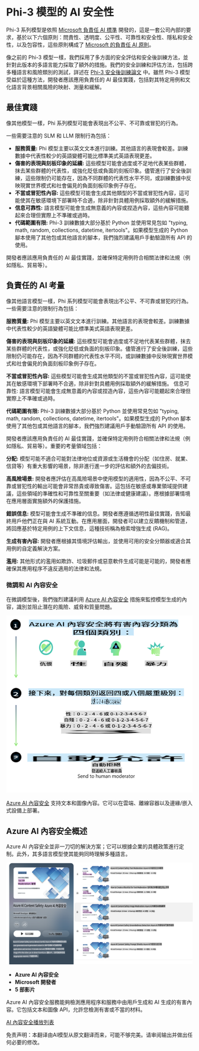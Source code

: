 # Phi-3 模型的 AI 安全性
Phi-3 系列模型是依照 [Microsoft 負責任 AI 標準](https://query.prod.cms.rt.microsoft.com/cms/api/am/binary/RE5cmFl) 開發的，這是一套公司內部的要求，基於以下六個原則：問責性、透明度、公平性、可靠性和安全性、隱私和安全性，以及包容性，這些原則構成了 [Microsoft 的負責任 AI 原則](https://www.microsoft.com/ai/responsible-ai)。

像之前的 Phi-3 模型一樣，我們採用了多方面的安全評估和安全後訓練方法，並針對此版本的多語言能力採取了額外的措施。我們的安全訓練和評估方法，包括跨多種語言和風險類別的測試，詳述在 [Phi-3 安全後訓練論文](https://arxiv.org/abs/2407.13833) 中。雖然 Phi-3 模型受益於這種方法，開發者應該應用負責任的 AI 最佳實踐，包括對其特定用例和文化語言背景相關風險的映射、測量和緩解。

## 最佳實踐

像其他模型一樣，Phi 系列模型可能會表現出不公平、不可靠或冒犯的行為。

一些需要注意的 SLM 和 LLM 限制行為包括：

- **服務質量:** Phi 模型主要以英文文本進行訓練。其他語言的表現會較差。訓練數據中代表性較少的英語變體可能比標準美式英語表現更差。
- **傷害的表現與刻板印象的延續:** 這些模型可能會過度或不足地代表某些群體，抹去某些群體的代表性，或強化貶低或負面的刻板印象。儘管進行了安全後訓練，這些限制仍可能存在，因為不同群體的代表性水平不同，或訓練數據中反映現實世界模式和社會偏見的負面刻板印象例子存在。
- **不當或冒犯性內容:** 這些模型可能會生成其他類型的不當或冒犯性內容，這可能使其在敏感環境下部署時不合適，除非針對具體用例採取額外的緩解措施。
- **信息可靠性:** 語言模型可能會生成無意義的內容或捏造內容，這些內容可能聽起來合理但實際上不準確或過時。
- **代碼範圍有限:** Phi-3 訓練數據大部分基於 Python 並使用常見包如 "typing, math, random, collections, datetime, itertools"。如果模型生成的 Python 腳本使用了其他包或其他語言的腳本，我們強烈建議用戶手動驗證所有 API 的使用。

開發者應該應用負責任的 AI 最佳實踐，並確保特定用例符合相關法律和法規（例如隱私、貿易等）。

## 負責任的 AI 考量

像其他語言模型一樣，Phi 系列模型可能會表現出不公平、不可靠或冒犯的行為。一些需要注意的限制行為包括：

**服務質量:** Phi 模型主要以英文文本進行訓練。其他語言的表現會較差。訓練數據中代表性較少的英語變體可能比標準美式英語表現更差。

**傷害的表現與刻板印象的延續:** 這些模型可能會過度或不足地代表某些群體，抹去某些群體的代表性，或強化貶低或負面的刻板印象。儘管進行了安全後訓練，這些限制仍可能存在，因為不同群體的代表性水平不同，或訓練數據中反映現實世界模式和社會偏見的負面刻板印象例子存在。

**不當或冒犯性內容:** 這些模型可能會生成其他類型的不當或冒犯性內容，這可能使其在敏感環境下部署時不合適，除非針對具體用例採取額外的緩解措施。
信息可靠性: 語言模型可能會生成無意義的內容或捏造內容，這些內容可能聽起來合理但實際上不準確或過時。

**代碼範圍有限:** Phi-3 訓練數據大部分基於 Python 並使用常見包如 "typing, math, random, collections, datetime, itertools"。如果模型生成的 Python 腳本使用了其他包或其他語言的腳本，我們強烈建議用戶手動驗證所有 API 的使用。

開發者應該應用負責任的 AI 最佳實踐，並確保特定用例符合相關法律和法規（例如隱私、貿易等）。重要的考量領域包括：

**分配:** 模型可能不適合可能對法律地位或資源或生活機會的分配（如住房、就業、信貸等）有重大影響的場景，除非進行進一步的評估和額外的去偏技術。

**高風險場景:** 開發者應評估在高風險場景中使用模型的適用性，因為不公平、不可靠或冒犯性的輸出可能會非常昂貴或導致傷害。這包括在敏感或專業領域提供建議，這些領域的準確性和可靠性至關重要（如法律或健康建議）。應根據部署情境在應用層面實施額外的保護措施。

**錯誤信息:** 模型可能會生成不準確的信息。開發者應遵循透明性最佳實踐，告知最終用戶他們正在與 AI 系統互動。在應用層面，開發者可以建立反饋機制和管道，將回應基於特定用例的上下文信息，這種技術稱為檢索增強生成 (RAG)。

**生成有害內容:** 開發者應根據其情境評估輸出，並使用可用的安全分類器或適合其用例的自定義解決方案。

**濫用:** 其他形式的濫用如欺詐、垃圾郵件或惡意軟件生成可能是可能的，開發者應確保其應用程序不違反適用的法律和法規。

### 微調和 AI 內容安全

在微調模型後，我們強烈建議利用 [Azure AI 內容安全](https://learn.microsoft.com/azure/ai-services/content-safety/overview) 措施來監控模型生成的內容，識別並阻止潛在的風險、威脅和質量問題。

![Phi3AISafety](../../../../translated_images/phi3aisafety.dc76a5bdb07ffc178e8e6d6be94d55a847ad1477d379bc28055823c777e3b06f.tw.png)

[Azure AI 內容安全](https://learn.microsoft.com/azure/ai-services/content-safety/overview) 支持文本和圖像內容。它可以在雲端、離線容器以及邊緣/嵌入式設備上部署。

## Azure AI 內容安全概述

Azure AI 內容安全並非一刀切的解決方案；它可以根據企業的具體政策進行定制。此外，其多語言模型使其能夠同時理解多種語言。

![AIContentSafety](../../../../translated_images/AIcontentsafety.2319fe2f8154f2594e16643d4a4696100b7bb74af96b7a82b8f3327618d81122.tw.png)

- **Azure AI 內容安全**
- **Microsoft 開發者**
- **5 部影片**

Azure AI 內容安全服務能夠檢測應用程序和服務中由用戶生成和 AI 生成的有害內容。它包括文本和圖像 API，允許您檢測有害或不當的材料。

[AI 內容安全播放列表](https://www.youtube.com/playlist?list=PLlrxD0HtieHjaQ9bJjyp1T7FeCbmVcPkQ)

免责声明：本翻译由AI模型从原文翻译而来，可能不够完美。请审阅输出并做出任何必要的修改。